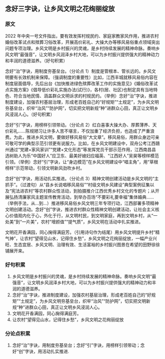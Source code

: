 <!--
title: 念好三字诀，让乡风文明之花绚丽绽放
date: 2023-08-16 15:58:57
tags:
	- 公考
	- 申论
	- 乡村振兴
cover: /img/R-C.jpg
categories:
	- 公考
	- 申论
-->

## 念好三字诀，让乡风文明之花绚丽绽放

### 原文

2022 年中央一号文件指出，要有效发挥村规民约、家庭家教家风作用，推进农村婚俗改革试点和殡葬习俗改革，开展高价彩礼、大操大办等移风易俗重点领域突出问题专项治理。乡风文明是乡村振兴的灵魂，是乡村持续发展的精神命脉。奏响乡风文明“最强音”，让文明乡风润泽乡村大地，可以为乡村振兴提供强大的精神动力和丰润的道德滋养。（好句积累）

念好“治”字诀，用制度夯基垒台。（分论点 1）制度是管根本、管长远的。乡风文明要有长效机制来保障。（强调制度的重要性）比如，江西丰城就移风易俗内容在制度层面倡导，先后出台《加快推进绿色殡葬改革工作的实施意见》《婚俗改革试点实施方案》《倡导低价彩礼实施办法(试行)》，各村(居、社区)也制定具有当地特色、符合当地民情、涵盖群众文明诉求的村规民约。（举例）念好“治”字诀，推进制度建设，加强农村基层治理，形成老百姓自己的“好规矩”“土规定”，为乡风文明夯基垒台，织牢“治风”“防护网”，切实把文明新规“种”进群众心田，真正让文明乡风浸润人心。（好句积累）

念好“引”字诀，用榜样引领带动。（分论点 2）红白喜事大操大办、厚葬薄养、天价彩礼……陈规陋习让许多人苦不堪言，不仅加重了经济负担，也造成了严重浪费。为此，推进乡风文明，要做好移风易俗“大文章”。移风易俗，用群众身边可亲可敬可学的典型示范引领更有说服力。比如，在乡风文明建设中，双舟公考江西赣州通过“党建+家风家训”“党建+文化形态”等发挥党员干部示范作用，江西南昌县选树助人为乐“中国好人”应卫东、最美好媳妇应福英、“江西好人”吴昊等榜样模范引领。（举例）念好“引”字诀，让“身边模范”在乡风文明建设中“唱主角”，用“草根榜样”示范带动，引领文明新风劲吹乡村。

念好“创”字诀，用活动扎实推进。（分论点 3）精神文明创建活动是乡风文明的“主抓手”。（过渡句）从“县乡长说唱移风易俗”“村级文明乡风建设”典型案例征集以及“宪法进农村”等农村群众性活动，到拍摄推介江西优秀乡村文化的专题片；从开展弘扬清廉家风主题宣传教育活动，到举办百场“不要彩礼要幸福”集体婚典……（举例手法，从…到…）推进移风易俗乡风文明三年专项行动，江西部署多项精神文明创建活动。念好“创”字诀，推进农村群众性精神文明创建活动，让社会主义核心价值观内化于心，外化于行，从文明村民，到文明家庭，再到文明乡村，从“一处美”到“一片美”，农村“增颜值”“提气质”，乡风文明在活动中扎实推进。

文明花开香满园，同心掬得满庭芳。（引用诗句作为结尾）用乡风文明提升乡村“精气神”，让农村“望得见山水，记得住乡愁”，乡风文明之花绚丽绽放，一幅产业兴旺、生态宜居、乡风文明、治理有效、生活富裕的乡村振兴图景在希望的田野徐徐铺展开来。

### 好句积累
1. 乡风文明是乡村振兴的灵魂，是乡村持续发展的精神命脉。奏响乡风文明“最强音”，让文明乡风润泽乡村大地，可以为乡村振兴提供强大的精神动力和丰润的道德滋养。
2. 念好“治”字诀，推进制度建设，加强农村基层治理，形成老百姓自己的“好规矩”“土规定”，为乡风文明夯基垒台，织牢“治风”“防护网”，切实把文明新规“种”进群众心田，真正让文明乡风浸润人心。
3. 文明花开香满园，同心掬得满庭芳。
4. 让农村“望得见山水，记得住乡愁”，乡风文明之花绚丽绽放

### 分论点积累
1. 念好“治”字诀，用制度夯基垒台；念好“引”字诀，用榜样引领带动；念好“创”字诀，用活动扎实推进.